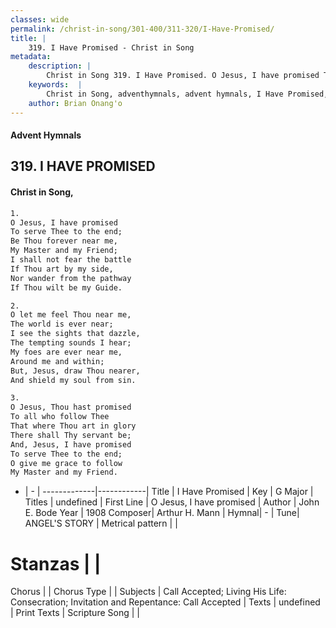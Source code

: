 ```yaml
---
classes: wide
permalink: /christ-in-song/301-400/311-320/I-Have-Promised/
title: |
    319. I Have Promised - Christ in Song
metadata:
    description: |
        Christ in Song 319. I Have Promised. O Jesus, I have promised To serve Thee to the end; Be Thou forever near me, My Master and my Friend; I shall not fear the battle If Thou art by my side, Nor wander from the pathway If Thou wilt be my Guide.
    keywords:  |
        Christ in Song, adventhymnals, advent hymnals, I Have Promised, O Jesus, I have promised. 
    author: Brian Onang'o
---
```


#### Advent Hymnals
## 319. I HAVE PROMISED
####  Christ in Song,

```txt
1.
O Jesus, I have promised
To serve Thee to the end;
Be Thou forever near me,
My Master and my Friend;
I shall not fear the battle
If Thou art by my side,
Nor wander from the pathway
If Thou wilt be my Guide.

2.
O let me feel Thou near me,
The world is ever near;
I see the sights that dazzle,
The tempting sounds I hear;
My foes are ever near me,
Around me and within;
But, Jesus, draw Thou nearer,
And shield my soul from sin.

3.
O Jesus, Thou hast promised
To all who follow Thee
That where Thou art in glory
There shall Thy servant be;
And, Jesus, I have promised
To serve Thee to the end;
O give me grace to follow
My Master and my Friend.

```

- |   -  |
-------------|------------|
Title | I Have Promised |
Key | G Major |
Titles | undefined |
First Line | O Jesus, I have promised |
Author | John E. Bode
Year | 1908
Composer| Arthur H. Mann |
Hymnal|  - |
Tune| ANGEL'S STORY |
Metrical pattern | |
# Stanzas |  |
Chorus |  |
Chorus Type |  |
Subjects | Call Accepted; Living His Life: Consecration; Invitation and Repentance: Call Accepted |
Texts | undefined |
Print Texts | 
Scripture Song |  |
    
